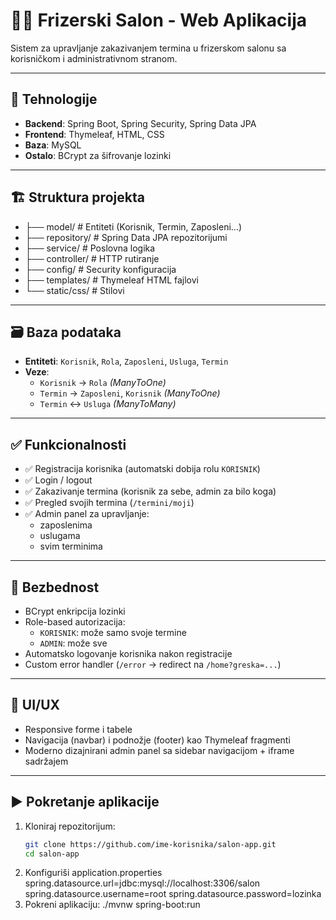 # 💇‍♂️ Frizerski Salon - Web Aplikacija

Sistem za upravljanje zakazivanjem termina u frizerskom salonu sa korisničkom i administrativnom stranom.

---

## 🧰 Tehnologije

- **Backend**: Spring Boot, Spring Security, Spring Data JPA  
- **Frontend**: Thymeleaf, HTML, CSS  
- **Baza**: MySQL  
- **Ostalo**: BCrypt za šifrovanje lozinki

---

## 🏗️ Struktura projekta

- ├── model/ # Entiteti (Korisnik, Termin, Zaposleni...)
- ├── repository/ # Spring Data JPA repozitorijumi
- ├── service/ # Poslovna logika
- ├── controller/ # HTTP rutiranje
- ├── config/ # Security konfiguracija
- ├── templates/ # Thymeleaf HTML fajlovi
- └── static/css/ # Stilovi

---

## 🗃️ Baza podataka

- **Entiteti**: `Korisnik`, `Rola`, `Zaposleni`, `Usluga`, `Termin`
- **Veze**:
  - `Korisnik` → `Rola` *(ManyToOne)*
  - `Termin` → `Zaposleni`, `Korisnik` *(ManyToOne)*
  - `Termin` ↔ `Usluga` *(ManyToMany)*

---

## ✅ Funkcionalnosti

- ✅ Registracija korisnika (automatski dobija rolu `KORISNIK`)
- ✅ Login / logout
- ✅ Zakazivanje termina (korisnik za sebe, admin za bilo koga)
- ✅ Pregled svojih termina (`/termini/moji`)
- ✅ Admin panel za upravljanje:
  - zaposlenima
  - uslugama
  - svim terminima

---

## 🔐 Bezbednost

- BCrypt enkripcija lozinki
- Role-based autorizacija:
  - `KORISNIK`: može samo svoje termine
  - `ADMIN`: može sve
- Automatsko logovanje korisnika nakon registracije
- Custom error handler (`/error` → redirect na `/home?greska=...`)

---

## 🎨 UI/UX

- Responsive forme i tabele
- Navigacija (navbar) i podnožje (footer) kao Thymeleaf fragmenti
- Moderno dizajnirani admin panel sa sidebar navigacijom + iframe sadržajem

---

## ▶️ Pokretanje aplikacije

1. Kloniraj repozitorijum:
   ```bash
   git clone https://github.com/ime-korisnika/salon-app.git
   cd salon-app
2. Konfiguriši application.properties
    spring.datasource.url=jdbc:mysql://localhost:3306/salon
    spring.datasource.username=root
    spring.datasource.password=lozinka
3. Pokreni aplikaciju:
    ./mvnw spring-boot:run
